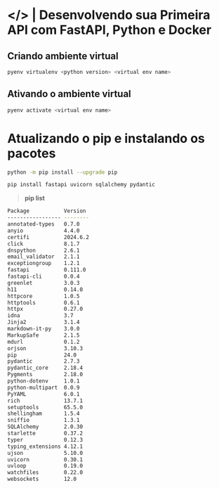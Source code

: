 # </> | Desenvolvendo sua Primeira API com FastAPI, Python e Docker

## Criando ambiente virtual

```bash
pyenv virtualenv <python version> <virtual env name>
```

## Ativando o ambiente virtual

```bash
pyenv activate <virtual env name>
```

# Atualizando o pip e instalando os pacotes

```bash
python -m pip install --upgrade pip
```

```bash
pip install fastapi uvicorn sqlalchemy pydantic
```

> **pip list**

```bash
Package           Version
----------------- --------
annotated-types   0.7.0
anyio             4.4.0
certifi           2024.6.2
click             8.1.7
dnspython         2.6.1
email_validator   2.1.1
exceptiongroup    1.2.1
fastapi           0.111.0
fastapi-cli       0.0.4
greenlet          3.0.3
h11               0.14.0
httpcore          1.0.5
httptools         0.6.1
httpx             0.27.0
idna              3.7
Jinja2            3.1.4
markdown-it-py    3.0.0
MarkupSafe        2.1.5
mdurl             0.1.2
orjson            3.10.3
pip               24.0
pydantic          2.7.3
pydantic_core     2.18.4
Pygments          2.18.0
python-dotenv     1.0.1
python-multipart  0.0.9
PyYAML            6.0.1
rich              13.7.1
setuptools        65.5.0
shellingham       1.5.4
sniffio           1.3.1
SQLAlchemy        2.0.30
starlette         0.37.2
typer             0.12.3
typing_extensions 4.12.1
ujson             5.10.0
uvicorn           0.30.1
uvloop            0.19.0
watchfiles        0.22.0
websockets        12.0
```